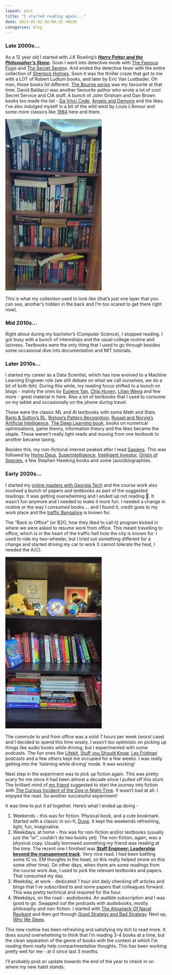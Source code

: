 ```yaml
---
layout: post
title: "I started reading again..."
date: 2023-05-02 02:00:32 +0530
categories: blog
---
```


### Late 2000s…

As a 12 year old I started with J.K Rowling’s **_[Harry Potter and the Philosopher's Stone](https://en.wikipedia.org/wiki/Harry_Potter_and_the_Philosopher%27s_Stone)._** Soon I went into detective mode with [The Famous Five](https://en.wikipedia.org/wiki/The_Famous_Five)s and [The Secret Seven](https://en.wikipedia.org/wiki/The_Secret_Seven)s. And ended the detective fever with the entire collection of [Sherlock Holmes](https://en.wikipedia.org/wiki/Sherlock_Holmes). Soon it was the thriller craze that got to me with a LOT of Robert Ludlum books, and later by Eric Van Lustbader. Oh man, those books _hit_ different. [The Bourne series](<https://en.wikipedia.org/wiki/Bourne_(novel_series)>) was my favourite at that time. David Baldacci was another favourite author who wrote a lot of cool Secret Service and CIA stuff. A bunch of John Grisham and Dan Brown books too made the list - [Da Vinci Code](https://en.wikipedia.org/wiki/The_Da_Vinci_Code), [Angels and Demons](https://en.wikipedia.org/wiki/Angels_%26_Demons) and the likes. I’ve also indulged myself in a bit of the wild west by Louis L'Amour and some more classics like [1984](https://en.wikipedia.org/wiki/Nineteen_Eighty-Four) here and there.

<img src="/assets/2023-05-02/image1.jpg" width="300">

This is what my collection used to look like (that’s just one layer that you can see, another’s hidden in the back and I’m too scared to get there right now).

### Mid 2010s…

Right about during my bachelor’s (Computer Science), I stopped reading. I got busy with a bunch of internships and the usual college routine and laziness. Textbooks were the only thing that I used to go through besides some occasional dive into documentation and MIT tutorials.

### Later 2010s…

I started my career as a Data Scientist, which has now evolved to a Machine Learning Engineer role (we still debate on what we call ourselves, we do a bit of both tbh). During this while, my reading focus shifted to a bunch on blogs - mainly the ones by [Eugene Yan](https://eugeneyan.com/writing/), [Chip Huyen](https://huyenchip.com/blog/), [Lilian Weng](https://lilianweng.github.io/) and few more - great material in here. Also a lot of textbooks that I used to consume on my tablet and occasionally on the phone during travel.

These were the classic ML and AI textbooks with some Math and Stats. [Barto & Sutton’s RL](https://www.andrew.cmu.edu/course/10-703/textbook/BartoSutton.pdf), [Bishop’s Pattern Recognition](https://link.springer.com/book/9780387310732), [Russel and Norvig’s Artificial Intelligence](https://aima.cs.berkeley.edu/), [The Deep Learning book,](https://www.deeplearningbook.org/) books on numerical optimisations, game theory, information theory and the likes became the staple. These weren’t really light reads and moving from one textbook to another became taxing.

Besides this, my non-fictional interest peaked after I read [Sapiens](https://www.ynharari.com/book/sapiens-2/). This was followed by [Homo Deus](https://www.ynharari.com/book/homo-deus/), [Superintelligence](https://en.wikipedia.org/wiki/Superintelligence:_Paths,_Dangers,_Strategies), [Intelligent Investor](https://en.wikipedia.org/wiki/The_Intelligent_Investor), [Origin of Species](https://en.wikipedia.org/wiki/On_the_Origin_of_Species), a few Stephen Hawking books and some (auto)biographies.

### Early 2020s…

I started my [online masters with Georgia Tech](https://omscs.gatech.edu/) and the course work also involved a bunch of papers and textbooks as part of the suggested readings. It was getting overwhelming and I ended up not reading 🙂. It wasn’t fun anymore and I needed to make it more fun. I needed a change in routine or the way I consumed books…. and I found it, credit goes to my work place and the [traffic Bangalore](https://www.ndtv.com/offbeat/trending-bangaloretraffic-memes-make-commuters-laugh-then-cry-2116952) is known for.

The “Back to Office” (or B2O, how they liked to call it) program kicked in where we were asked to resume work from office. This meant travelling to office, which is in the heart of the traffic hell hole the city is known for. I used to ride my two-wheeler, but I tried out something different for a change and started driving my car to work (I cannot tolerate the heat, I needed the A/C).

<img src="/assets/2023-05-02/image2.jpg" width="300">

The commute to and from office was a solid 7 hours per week (worst case) and I decided to spend this time wisely. I wasn’t too optimistic on picking up things like audio books while driving, but I experimented with some podcasts. The fun ones like [Lifekit](https://www.npr.org/lifekit), [Stuff you Should Know](https://open.spotify.com/show/0ofXAdFIQQRsCYj9754UFx), [Lex Fridman](https://lexfridman.com/) podcasts and a few others kept me occupied for a few weeks. I was really getting into the ‘listening while driving’ mode. It was working!

Next step in the experiment was to pick up fiction again. This was pretty scary for me since it had been almost a decade since I pulled off this stunt. The brilliant mind of [my friend](https://knhash.in/) suggested to start the journey into fiction with [The Curious Incident of the Dog in Night-Time](https://en.wikipedia.org/wiki/The_Curious_Incident_of_the_Dog_in_the_Night-Time). It wasn’t bad at all. I enjoyed the read. So another successful experiment!

It was time to put it all together. Here’s what I ended up doing -

1. Weekends - this was for fiction. Physical book, and a cute bookmark. Started with a classic in sci-fi, [Dune](<https://en.wikipedia.org/wiki/Dune_(novel)>). It kept the weekends refreshing, light, fun, imaginative.
2. Weekdays, at home - this was for non-fiction and/or textbooks (usually just the “or”, couldn’t do two books yet). The non-fiction, again, was a physical copy. Usually borrowed something my friend was reading at the time. The recent one I finished was **[Staff Engineer: Leadership beyond the management track](https://staffeng.com/book).** Very nice read. I had been battling some IC vs. EM thoughts in the head, so this really helped (more on this some other time).
   On other days, when there are some readings from the course work due, I used to pick the relevant textbooks and papers. That consumed my day.
3. Weekday, at work - dedicated 1 hour slot daily checking off articles and blogs that I’ve subscribed to and some papers that colleagues forward. This was pretty technical and required for the hour.
4. Weekdays, on the road - audiobooks. An audible subscription and I was good to go. Swapped out the podcasts with audiobooks, mostly philosophy and non-fiction. I started with [The Almanack Of Naval Ravikant](https://www.navalmanack.com/) and then got through [Good Strategy and Bad Strategy](https://www.goodreads.com/en/book/show/11721966). Next up, [Why We Sleep](https://en.wikipedia.org/wiki/Why_We_Sleep).

This new routine has been refreshing and satisfying my itch to read more. It does sound overwhelming to think that I’m reading 3-4 books at a time, but the clean separation of the genre of books with the context at which I’m reading them really help compartmentalise thoughts. This has been working pretty well for me - at it since last 3 months.

I’ll probably post an update towards the end of the year to check in on where my new habit stands.
